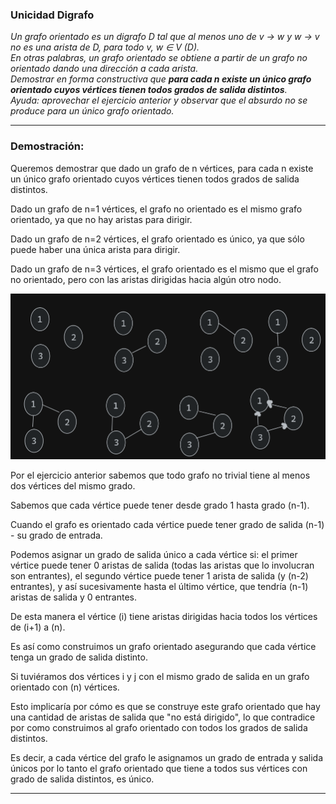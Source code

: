 ### Unicidad Digrafo

*Un grafo orientado es un digrafo D tal que al menos uno de v → w y w → v no es una arista de D, para todo v, w ∈ V (D).\
En otras palabras, un grafo orientado se obtiene a partir
de un grafo no orientado dando una dirección a cada arista.\
Demostrar en forma constructiva que **para cada n existe un único grafo orientado cuyos vértices tienen todos grados de salida distintos**.\
Ayuda: aprovechar el ejercicio anterior y observar que el absurdo no se produce para un único
grafo orientado.*

---

### Demostración:

Queremos demostrar que dado un grafo de n vértices, para cada n existe un único grafo orientado cuyos vértices tienen todos grados de salida distintos.

Dado un grafo de n=1 vértices, el grafo no orientado es el mismo grafo orientado, ya que no hay aristas para dirigir.

Dado un grafo de n=2 vértices, el grafo orientado es único, ya que sólo puede haber una única arista para dirigir.

Dado un grafo de n=3 vértices, el grafo orientado es el mismo que el grafo no orientado, pero con las aristas dirigidas hacia algún otro nodo.

![caso base](./img/grafo_dirigido_unico.png)


Por el ejercicio anterior sabemos que todo grafo no trivial tiene al menos dos vértices del mismo grado.

Sabemos que cada vértice puede tener desde grado 1 hasta grado (n-1).

Cuando el grafo es orientado cada vértice puede tener grado de salida (n-1) - su grado de entrada.

Podemos asignar un grado de salida único a cada vértice si: el primer vértice puede tener 0 aristas de salida (todas las aristas que lo involucran son entrantes), el segundo vértice puede tener 1 arista de salida (y (n-2) entrantes), y así sucesivamente hasta el último vértice, que tendría (n-1) aristas de salida y 0 entrantes.

De esta manera el vértice (i) tiene aristas dirigidas hacia todos los vértices de (i+1) a (n).

Es así como construimos un grafo orientado asegurando que cada vértice tenga un grado de salida distinto.

Si tuviéramos dos vértices i y j con el mismo grado de salida en un grafo orientado con (n) vértices.

Esto implicaría por cómo es que se construye este grafo orientado que hay una cantidad de aristas de salida que "no está dirigido", lo que contradice por como construimos al grafo orientado con todos los grados de salida distintos.

Es decir, a cada vértice del grafo le asignamos un grado de entrada y salida únicos por lo tanto el grafo orientado que tiene a todos sus vértices con grado de salida distintos, es único. 

---

